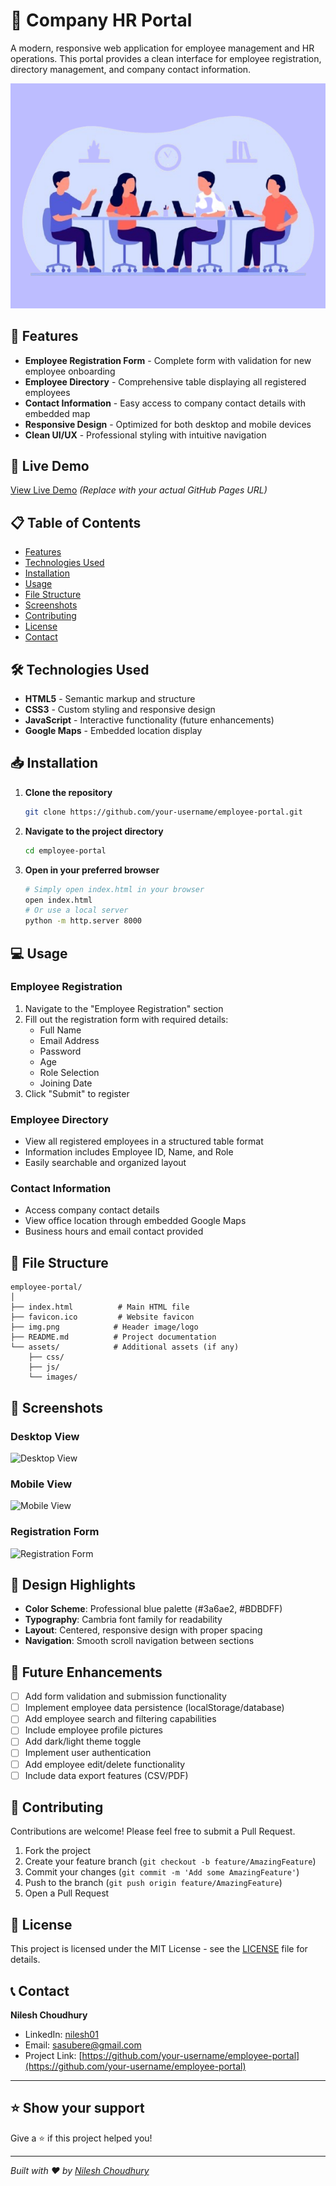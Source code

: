 # 🏢 Company HR Portal

A modern, responsive web application for employee management and HR operations. This portal provides a clean interface for employee registration, directory management, and company contact information.

![HR Portal Preview](img.png)

## 🌟 Features

- **Employee Registration Form** - Complete form with validation for new employee onboarding
- **Employee Directory** - Comprehensive table displaying all registered employees
- **Contact Information** - Easy access to company contact details with embedded map
- **Responsive Design** - Optimized for both desktop and mobile devices
- **Clean UI/UX** - Professional styling with intuitive navigation

## 🚀 Live Demo

[View Live Demo](https://your-username.github.io/employee-portal) _(Replace with your actual GitHub Pages URL)_

## 📋 Table of Contents

- [Features](#-features)
- [Technologies Used](#-technologies-used)
- [Installation](#-installation)
- [Usage](#-usage)
- [File Structure](#-file-structure)
- [Screenshots](#-screenshots)
- [Contributing](#-contributing)
- [License](#-license)
- [Contact](#-contact)

## 🛠 Technologies Used

- **HTML5** - Semantic markup and structure
- **CSS3** - Custom styling and responsive design
- **JavaScript** - Interactive functionality (future enhancements)
- **Google Maps** - Embedded location display

## 📥 Installation

1. **Clone the repository**
   ```bash
   git clone https://github.com/your-username/employee-portal.git
   ```

2. **Navigate to the project directory**
   ```bash
   cd employee-portal
   ```

3. **Open in your preferred browser**
   ```bash
   # Simply open index.html in your browser
   open index.html
   # Or use a local server
   python -m http.server 8000
   ```

## 💻 Usage

### Employee Registration
1. Navigate to the "Employee Registration" section
2. Fill out the registration form with required details:
   - Full Name
   - Email Address
   - Password
   - Age
   - Role Selection
   - Joining Date
3. Click "Submit" to register

### Employee Directory
- View all registered employees in a structured table format
- Information includes Employee ID, Name, and Role
- Easily searchable and organized layout

### Contact Information
- Access company contact details
- View office location through embedded Google Maps
- Business hours and email contact provided

## 📁 File Structure

```
employee-portal/
│
├── index.html          # Main HTML file
├── favicon.ico         # Website favicon
├── img.png            # Header image/logo
├── README.md          # Project documentation
└── assets/            # Additional assets (if any)
    ├── css/
    ├── js/
    └── images/
```

## 📱 Screenshots

### Desktop View
![Desktop View](screenshots/desktop-view.png)

### Mobile View
![Mobile View](screenshots/mobile-view.png)

### Registration Form
![Registration Form](screenshots/registration-form.png)

## 🎨 Design Highlights

- **Color Scheme**: Professional blue palette (#3a6ae2, #BDBDFF)
- **Typography**: Cambria font family for readability
- **Layout**: Centered, responsive design with proper spacing
- **Navigation**: Smooth scroll navigation between sections

## 🚀 Future Enhancements

- [ ] Add form validation and submission functionality
- [ ] Implement employee data persistence (localStorage/database)
- [ ] Add employee search and filtering capabilities
- [ ] Include employee profile pictures
- [ ] Add dark/light theme toggle
- [ ] Implement user authentication
- [ ] Add employee edit/delete functionality
- [ ] Include data export features (CSV/PDF)

## 🤝 Contributing

Contributions are welcome! Please feel free to submit a Pull Request.

1. Fork the project
2. Create your feature branch (`git checkout -b feature/AmazingFeature`)
3. Commit your changes (`git commit -m 'Add some AmazingFeature'`)
4. Push to the branch (`git push origin feature/AmazingFeature`)
5. Open a Pull Request

## 📝 License

This project is licensed under the MIT License - see the [LICENSE](LICENSE) file for details.

## 📞 Contact

**Nilesh Choudhury**
- LinkedIn: [nilesh01](https://www.linkedin.com/in/nilesh01/)
- Email: sasubere@gmail.com
- Project Link: [https://github.com/your-username/employee-portal](https://github.com/your-username/employee-portal)

---

## ⭐ Show your support

Give a ⭐️ if this project helped you!

---

*Built with ❤️ by [Nilesh Choudhury](https://www.linkedin.com/in/nilesh01/)*
